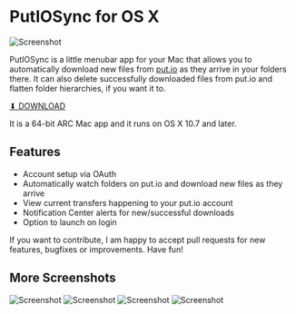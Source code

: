 # PutIOSync for OS X

![Screenshot](https://raw.github.com/arrizer/PutIOSync-OSX/master/Screenshots/menuitem.png)

PutIOSync is a little menubar app for your Mac that allows you to automatically download new files from [put.io](http://put.io) as they arrive in your folders there.
It can also delete successfully downloaded files from put.io and flatten folder hierarchies, if you want it to. 

[⬇︎ DOWNLOAD](https://github.com/arrizer/PutIOSync-OSX/raw/master/App/PutIOSync.app.zip)

It is a 64-bit ARC Mac app and it runs on OS X 10.7 and later.

## Features
- Account setup via OAuth
- Automatically watch folders on put.io and download new files as they arrive
- View current transfers happening to your put.io account
- Notification Center alerts for new/successful downloads
- Option to launch on login

If you want to contribute, I am happy to accept pull requests for new features, bugfixes or improvements. Have fun!

## More Screenshots

![Screenshot](https://raw.github.com/arrizer/PutIOSync-OSX/master/Screenshots/account.png)
![Screenshot](https://raw.github.com/arrizer/PutIOSync-OSX/master/Screenshots/preferences.png)
![Screenshot](https://raw.github.com/arrizer/PutIOSync-OSX/master/Screenshots/syncedfolders.png)
![Screenshot](https://raw.github.com/arrizer/PutIOSync-OSX/master/Screenshots/syncedfolder.png)